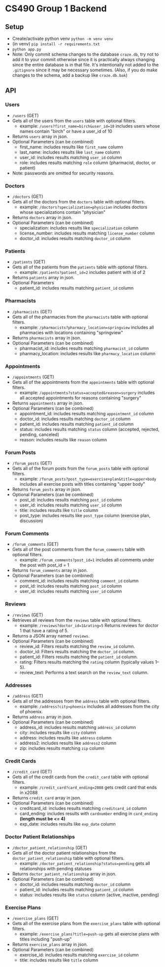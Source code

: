 # CS490 Group 1 Backend

## Setup
- Create/activate python venv `python -m venv venv`
- (in venv) `pip install -r requirements.txt`
- `python app.py`
- Note: Only commit schema changes to the database `craze.db`, try not to add it to your commit otherwise since it is practically always changing since the entire database is in that file. It's intentionally not added to the `.gitignore` since it may be necessary sometimes. (Also, if you do make changes to the schema, add a backup like `craze.db.bak`)

## API
### Users
- `/users` (GET)
- Gets all of the users from the `users` table with optional filters.
   - example: `/users?first_name=birch&user_id=10` includes users whose names contain "birch" or have a user_id of 10
- Returns `users` array in json.
- Optional Parameters (can be combined)
   - first_name: includes results like `first_name` column
   - last_name: includes results like `last_name` column
   - user_id: includes results matching `user_id` column
   - role: includes results matching `role` column (pharmacist, doctor, or patient)
- Note: passwords are omitted for security reasons. 

### Doctors
- `/doctors` (GET)
- Gets all of the doctors from the `doctors` table with optional filters.
   - example: `/doctors?specialization=physician` includes doctors whose specializations contain "physician"
- Returns `doctors` array in json.
- Optional Parameters (can be combined)
   - specialization: includes results like `specialization` column
   - license_number: includes results matching `license_number` column
   - doctor_id: includes results matching `doctor_id` column

### Patients
- `/patients` (GET)
- Gets all of the patients from the `patients` table with optional filters.
   - example: `/patients?patient_id=2` includes patient with id of 2
- Returns `patients` array in json.
- Optional Parameters
   - patient_id: includes results matching `patient_id` column

### Pharmacists
- `/pharmacists` (GET)
- Gets all of the pharmacies from the `pharmacists` table with optional filters.
   - example: `/pharmacists?pharmacy_location=springview` includes all pharmacies with locations containing "springview"
- Returns `pharmacists` array in json.
- Optional Parameters (can be combined)
   - pharmacist_id: includes results matching `pharmacist_id` column
   - pharmacy_location: includes results like `pharmacy_location` column

### Appointments
- `/appointments` (GET)
- Gets all of the appointments from the `appointments` table with optional filters.
   - example: `/appointments?status=accepted&reason=surgery` includes all accepted appointments for reasons containing "surgery"
- Returns `appointments` array in json.
- Optional Parameters (can be combined)
   - appointment_id: includes results matching `appointment_id` column
   - doctor_id: includes results matching `doctor_id` column
   - patient_id: includes results matching `patient_id` column
   - status: includes results matching `status` column (accepted, rejected, pending, canceled)
   - reason: includes results like `reason` column

### Forum Posts
- `/forum_posts` (GET)
- Gets all of the forum posts from the `forum_posts` table with optional filters.
   - example: `/forum_posts?post_type=exercise+plan&title=upper+body` includes all exercise posts with titles containing "upper body"
- Returns `forum_posts` array in json.
- Optional Parameters (can be combined)
   - post_id: includes results matching `post_id` column
   - user_id: includes results matching `user_id` column
   - title: includes results like `title` column
   - post_type: includes results like `post_type` column (exercise plan, discussion)

### Forum Comments
- `/forum_comments` (GET)
- Gets all of the post comments from the `forum_comments` table with optional filters.
   - example: `/forum_comments?post_id=1` includes all comments under the post with post_id = 1
- Returns `forum_comments` array in json.
- Optional Parameters (can be combined)
   - comment_id: includes results matching `comment_id` column
   - post_id: includes results matching `post_id` column
   - user_id: includes results matching `user_id` column

### Reviews
- `/reviews` (GET)
- Retrieves all reviews from the `reviews` table with optional filters.
   - example: `/reviews?doctor_id=1&rating=5` Returns reviews for doctor 1 that have a rating of 5.
- Returns a JSON array named `reviews`.
- Optional Parameters (can be combined)
  - review_id: Filters results matching the `review_id` column.
  - doctor_id: Filters results matching the `doctor_id` column.
  - patient_id: Filters results matching the `patient_id` column.
  - rating: Filters results matching the `rating` column (typically values 1–5).
  - review_text: Performs a text search on the `review_text` column.

### Addresses
- `/address` (GET)
- Gets all of the addresses from the `address` table with optional filters.
   - example: `/address?city=phoenix` includes all addresses from the city of phoenix.
- Returns `address` array in json.
- Optional Parameters (can be combined)
   - address_id: includes results matching `address_id` column
   - city: includes results like `city` column
   - address: includes results like `address` column
   - address2: includes results like `address2` column
   - zip: includes results matching `zip` column

### Credit Cards
- `/credit_card` (GET)
- Gets all of the credit cards from the `credit_card` table with optional filters.
   - example: `/credit_card?card_ending=2088` gets credit card that ends in x2088
- Returns `credit_card` array in json.
- Optional Parameters (can be combined)
   - creditcard_id: includes results matching `creditcard_id` column
   - card_ending: includes results with `cardnumber` ending in `card_ending` **(length must be <= 4)**
   - exp_date: includes results like `exp_date` column

### Doctor Patient Relationships
- `/doctor_patient_relationship` (GET)
- Gets all of the doctor patient relationships from the `doctor_patient_relationship` table with optional filters.
   - example: `/doctor_patient_relationship?status=pending` gets all relationships with pending statuses
- Returns `doctor_patient_relationship` array in json.
- Optional Parameters (can be combined)
   - doctor_id: includes results matching `doctor_id` column
   - patient_id: includes results matching `patient_id` column
   - status: includes results like `status` column (active, inactive, pending)

### Exercise Plans
- `/exercise_plans` (GET)
- Gets all of the exercise plans from the `exercise_plans` table with optional filters.
   - example: `/exercise_plans?title=push-up` gets all exercise plans with titles including "push-up"
- Returns `exercise_plans` array in json.
- Optional Parameters (can be combined)
   - exercise_id: includes results matching `exercise_id` column
   - title: includes results like `title` column
